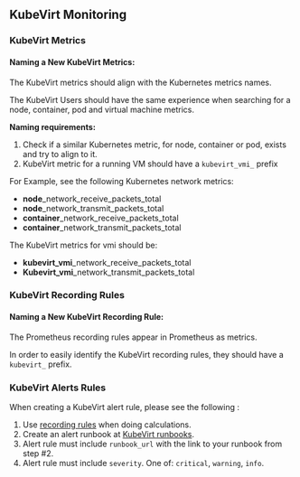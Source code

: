 ## KubeVirt Monitoring
 
### KubeVirt Metrics
#### Naming a New KubeVirt Metrics:

The KubeVirt metrics should align with the Kubernetes metrics names.

The KubeVirt Users should have the same experience when searching for a node, container, pod and virtual machine metrics.

**Naming requirements:**
1. Check if a similar Kubernetes metric, for node, container or pod, exists and try to align to it.
2. KubeVirt metric for a running VM should have a `kubevirt_vmi_` prefix

For Example, see the following Kubernetes network metrics:
- **node**_network_receive_packets_total
- **node**_network_transmit_packets_total
- **container**_network_receive_packets_total
- **container**_network_transmit_packets_total

The KubeVirt metrics for vmi should be:
- **kubevirt_vmi**_network_receive_packets_total
- **Kubevirt_vmi**_network_transmit_packets_total

### KubeVirt Recording Rules

#### Naming a New KubeVirt Recording Rule:

The Prometheus recording rules appear in Prometheus as metrics.

In order to easily identify the KubeVirt recording rules, they should have a `kubevirt_` prefix.

### KubeVirt Alerts Rules

When creating a KubeVirt alert rule, please see the following :

1. Use [recording rules](https://prometheus.io/docs/prometheus/latest/configuration/recording_rules/#recording-rules) when doing calculations.
2. Create an alert runbook at [KubeVirt runbooks](https://github.com/kubevirt/monitoring/runbooks).
3.  Alert rule must include `runbook_url` with the link to your runbook                                                                                                                                                                                                                                                                                                                                                                                                                                                                                                           from step #2.
4. Alert rule must include `severity`. One of: `critical`, `warning`, `info`.
